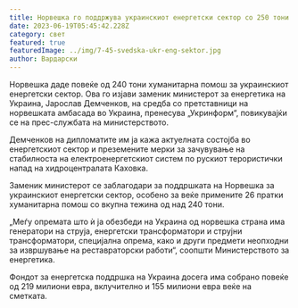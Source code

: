 ```yaml
---
title: Норвешка го поддржува украинскиот енергетски сектор со 250 тони помош
date: 2023-06-19T05:45:42.228Z
category: свет
featured: true
featuredImage: ../img/7-45-svedska-ukr-eng-sektor.jpg
author: Вардарски
---
```

Норвешка даде повеќе од 240 тони хуманитарна помош за украинскиот енергетски сектор. Ова го изјави заменик министерот за енергетика на Украина, Јарослав Демченков, на средба со претставници на норвешката амбасада во Украина, пренесува „Укринформ“, повикувајќи се на прес-службата на министерството.

Демченков на дипломатите им ја кажа актуелната состојба во енергетскиот сектор и преземените мерки за зачувување на стабилноста на електроенергетскиот систем по рускиот терористички напад на хидроцентралата Каховка.

Заменик министерот се заблагодари за поддршката на Норвешка за украинскиот енергетски сектор, особено за веќе примените 26 пратки хуманитарна помош со вкупна тежина од над 240 тони.

„Меѓу опремата што ѝ ја обезбеди на Украина од норвешка страна има генератори на струја, енергетски трансформатори и струјни трансформатори, специјална опрема, како и други предмети неопходни за извршување на реставраторски работи“, соопшти Министерството за енергетика.

Фондот за енергетска поддршка на Украина досега има собрано повеќе од 219 милиони евра, вклучително и 155 милиони евра веќе на сметката.
